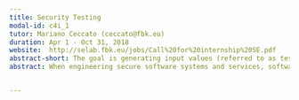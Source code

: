 ```yaml
---
title: Security Testing
modal-id: c4i_1
tutor: Mariano Ceccato (ceccato@fbk.eu)
duration: Apr 1 - Oct 31, 2018
website:  http://selab.fbk.eu/jobs/Call%20for%20internship%20SE.pdf
abstract-short: The goal is generating input values (referred to as test payloads), intended to exercise vulnerabilities and	evaluating whether such payloads manage to expose an actual vulnerability, i.e., the security oracle.
abstract: When engineering secure software systems and services, software testing is one of the prominent practices to detect faults as well as security vulnerabilities. Security testing (also called penetration testing) is a branch of software testing devoted to stress programs with respect to their security features, with the aim of identifying vulnerabilities. The aspects of security testing that will be investigated during the internship include&#58; (1) generating input values (referred to as test payloads), intended to exercise vulnerabilities; (2) evaluating whether such payloads manage to expose an actual vulnerability, i.e., the security oracle. Security testing is highly expensive given the complexity of modern systems, typically providing a wide range of services, and the sophistication of attacks and exploitations. To reduce effort and cost, the focus will be on achieving a high level of automation in security testing.


---
```




